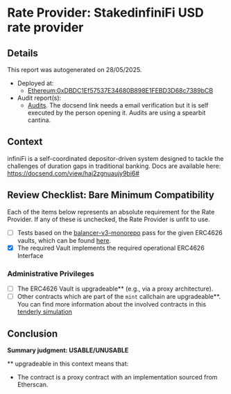 
# Rate Provider: StakedinfiniFi USD rate provider

## Details
This report was autogenerated on 28/05/2025.

- Deployed at:
    - [Ethereum:0xDBDC1Ef57537E34680B898E1FEBD3D68c7389bCB](https://etherscan.io/address/0xDBDC1Ef57537E34680B898E1FEBD3D68c7389bCB)
- Audit report(s):
    - [Audits](https://docsend.com/view/s/fzxkp623yzeux7am?accessed_from_email_verification=true). The docsend link needs a email verification but it is self executed by the person opening it. Audits are using a spearbit cantina.

## Context
infiniFi is a self-coordinated depositor-driven system designed to tackle the challenges of duration
gaps in traditional banking. Docs are available here: https://docsend.com/view/haj2zgnuaujy9bj6# 

## Review Checklist: Bare Minimum Compatibility
Each of the items below represents an absolute requirement for the Rate Provider. If any of these is unchecked, the Rate Provider is unfit to use.

- [ ] Tests based on the [balancer-v3-monorepo](https://github.com/balancer/balancer-v3-monorepo/tree/main/pkg/vault/test/foundry/fork) pass for the given ERC4626 vaults, which can be found [here](https://github.com/balancer/balancer-v3-erc4626-tests/tree/main/test).
- [x] The required Vault implements the required operational ERC4626 Interface

### Administrative Privileges
- [ ] The ERC4626 Vault is upgradeable** (e.g., via a proxy architecture).
- [ ] Other contracts which are part of the `mint` callchain are upgradeable**. You can find more information
   about the involved contracts in this [tenderly simulation](https://www.tdly.co/shared/simulation/1f15619c-03dd-4456-8361-64f7b837f366)

## Conclusion
**Summary judgment: USABLE/UNUSABLE**

** upgradeable in this context means that:
- The contract is a proxy contract with an implementation sourced from Etherscan.
    
